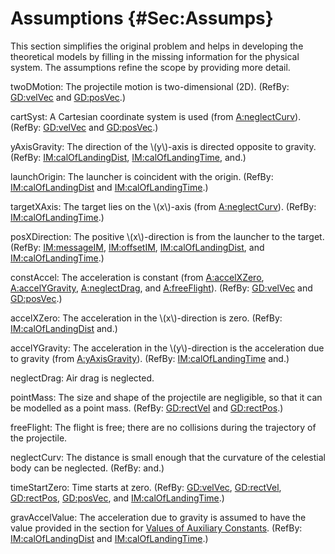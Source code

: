 # Assumptions {#Sec:Assumps}

This section simplifies the original problem and helps in developing the theoretical models by filling in the missing information for the physical system. The assumptions refine the scope by providing more detail.

<div id="twoDMotion"></div>

twoDMotion: The projectile motion is two-dimensional (2D). (RefBy: [GD:velVec](./SecGDs.md#GD:velVec) and [GD:posVec](./SecGDs.md#GD:posVec).)

<div id="cartSyst"></div>

cartSyst: A Cartesian coordinate system is used (from [A:neglectCurv](./SecAssumps.md#neglectCurv)). (RefBy: [GD:velVec](./SecGDs.md#GD:velVec) and [GD:posVec](./SecGDs.md#GD:posVec).)

<div id="yAxisGravity"></div>

yAxisGravity: The direction of the \\(y\\)-axis is directed opposite to gravity. (RefBy: [IM:calOfLandingDist](./SecIMs.md#IM:calOfLandingDist), [IM:calOfLandingTime](./SecIMs.md#IM:calOfLandingTime), and.)

<div id="launchOrigin"></div>

launchOrigin: The launcher is coincident with the origin. (RefBy: [IM:calOfLandingDist](./SecIMs.md#IM:calOfLandingDist) and [IM:calOfLandingTime](./SecIMs.md#IM:calOfLandingTime).)

<div id="targetXAxis"></div>

targetXAxis: The target lies on the \\(x\\)-axis (from [A:neglectCurv](./SecAssumps.md#neglectCurv)). (RefBy: [IM:calOfLandingTime](./SecIMs.md#IM:calOfLandingTime).)

<div id="posXDirection"></div>

posXDirection: The positive \\(x\\)-direction is from the launcher to the target. (RefBy: [IM:messageIM](./SecIMs.md#IM:messageIM), [IM:offsetIM](./SecIMs.md#IM:offsetIM), [IM:calOfLandingDist](./SecIMs.md#IM:calOfLandingDist), and [IM:calOfLandingTime](./SecIMs.md#IM:calOfLandingTime).)

<div id="constAccel"></div>

constAccel: The acceleration is constant (from [A:accelXZero](./SecAssumps.md#accelXZero), [A:accelYGravity](./SecAssumps.md#accelYGravity), [A:neglectDrag](./SecAssumps.md#neglectDrag), and [A:freeFlight](./SecAssumps.md#freeFlight)). (RefBy: [GD:velVec](./SecGDs.md#GD:velVec) and [GD:posVec](./SecGDs.md#GD:posVec).)

<div id="accelXZero"></div>

accelXZero: The acceleration in the \\(x\\)-direction is zero. (RefBy: [IM:calOfLandingDist](./SecIMs.md#IM:calOfLandingDist) and.)

<div id="accelYGravity"></div>

accelYGravity: The acceleration in the \\(y\\)-direction is the acceleration due to gravity (from [A:yAxisGravity](./SecAssumps.md#yAxisGravity)). (RefBy: [IM:calOfLandingTime](./SecIMs.md#IM:calOfLandingTime) and.)

<div id="neglectDrag"></div>

neglectDrag: Air drag is neglected.

<div id="pointMass"></div>

pointMass: The size and shape of the projectile are negligible, so that it can be modelled as a point mass. (RefBy: [GD:rectVel](./SecGDs.md#GD:rectVel) and [GD:rectPos](./SecGDs.md#GD:rectPos).)

<div id="freeFlight"></div>

freeFlight: The flight is free; there are no collisions during the trajectory of the projectile.

<div id="neglectCurv"></div>

neglectCurv: The distance is small enough that the curvature of the celestial body can be neglected. (RefBy: and.)

<div id="timeStartZero"></div>

timeStartZero: Time starts at zero. (RefBy: [GD:velVec](./SecGDs.md#GD:velVec), [GD:rectVel](./SecGDs.md#GD:rectVel), [GD:rectPos](./SecGDs.md#GD:rectPos), [GD:posVec](./SecGDs.md#GD:posVec), and [IM:calOfLandingTime](./SecIMs.md#IM:calOfLandingTime).)

<div id="gravAccelValue"></div>

gravAccelValue: The acceleration due to gravity is assumed to have the value provided in the section for [Values of Auxiliary Constants](./SecAuxConstants.md#Sec:AuxConstants). (RefBy: [IM:calOfLandingDist](./SecIMs.md#IM:calOfLandingDist) and [IM:calOfLandingTime](./SecIMs.md#IM:calOfLandingTime).)
